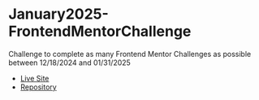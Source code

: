 # January2025-FrontendMentorChallenge
Challenge to complete as many Frontend Mentor Challenges as possible between 12/18/2024 and 01/31/2025

- [Live Site]("https://p1xt.github.io/January2025-FrontendMentorChallenge/")
- [Repository]("https://github.com/P1xt/January2025-FrontendMentorChallenge")